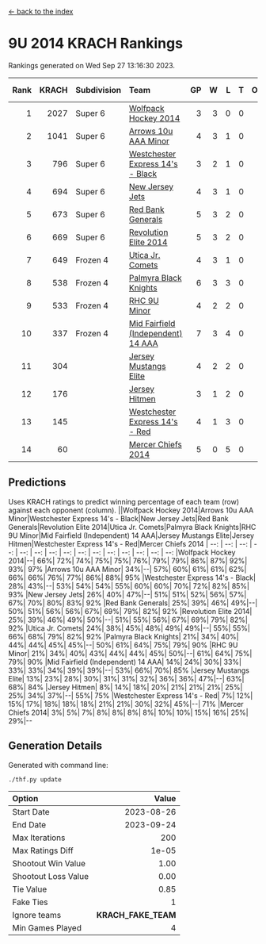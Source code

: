 [<- back to the index](readme.md)
# 9U 2014 KRACH Rankings
Rankings generated on Wed Sep 27 13:16:30 2023.

Rank|KRACH|Subdivision|Team|GP|W|L|T|OTW|OTL|SoS|Exp Wins|Win Diff
---:|---:|:---|:---|---:|---:|---:|---:|---:|---:|---:|---:|---:
1|2027|Super 6|[Wolfpack Hockey 2014](https://gamesheetstats.com/seasons/3664/teams/140871/schedule)|3|3|0|0|0|0|457|3.8|-0.0
2|1041|Super 6|[Arrows 10u AAA Minor](https://gamesheetstats.com/seasons/3664/teams/140872/schedule)|4|3|1|0|0|1|524|3.9|0.0
3|796|Super 6|[Westchester Express 14's - Black](https://gamesheetstats.com/seasons/3664/teams/140873/schedule)|3|2|1|0|0|0|544|2.9|0.0
4|694|Super 6|[New Jersey Jets](https://gamesheetstats.com/seasons/3664/teams/140881/schedule)|4|3|1|0|0|0|367|3.9|0.0
5|673|Super 6|[Red Bank Generals](https://gamesheetstats.com/seasons/3664/teams/140883/schedule)|5|3|2|0|0|0|521|3.8|-0.0
6|669|Super 6|[Revolution Elite 2014](https://gamesheetstats.com/seasons/3664/teams/140880/schedule)|5|3|2|0|1|0|579|3.9|0.0
7|649|Frozen 4|[Utica Jr. Comets](https://gamesheetstats.com/seasons/3664/teams/140884/schedule)|4|3|1|0|0|0|376|3.8|-0.0
8|538|Frozen 4|[Palmyra Black Knights](https://gamesheetstats.com/seasons/3664/teams/140875/schedule)|6|3|3|0|0|0|871|3.8|-0.0
9|533|Frozen 4|[RHC 9U Minor](https://gamesheetstats.com/seasons/3664/teams/140876/schedule)|4|2|2|0|0|0|645|2.9|0.0
10|337|Frozen 4|[Mid Fairfield (Independent) 14 AAA](https://gamesheetstats.com/seasons/3664/teams/140878/schedule)|7|3|4|0|1|0|702|3.8|-0.0
11|304||[Jersey Mustangs Elite](https://gamesheetstats.com/seasons/3664/teams/140888/schedule)|4|2|2|0|0|0|396|2.9|0.0
12|176||[Jersey Hitmen](https://gamesheetstats.com/seasons/3664/teams/140879/schedule)|3|1|2|0|0|0|309|1.9|0.0
13|145||[Westchester Express 14's - Red](https://gamesheetstats.com/seasons/3664/teams/140887/schedule)|4|1|3|0|0|0|343|1.9|0.0
14|60||[Mercer Chiefs 2014](https://gamesheetstats.com/seasons/3664/teams/140885/schedule)|5|0|5|0|0|1|448|0.8|-0.0

## Predictions
Uses KRACH ratings to predict winning percentage of each team (row) against each opponent (column).
||Wolfpack Hockey 2014|Arrows 10u AAA Minor|Westchester Express 14's - Black|New Jersey Jets|Red Bank Generals|Revolution Elite 2014|Utica Jr. Comets|Palmyra Black Knights|RHC 9U Minor|Mid Fairfield (Independent) 14 AAA|Jersey Mustangs Elite|Jersey Hitmen|Westchester Express 14's - Red|Mercer Chiefs 2014
| --: | --: | --: | --: | --: | --: | --: | --: | --: | --: | --: | --: | --: | --: | --: 
|Wolfpack Hockey 2014|--| 66%| 72%| 74%| 75%| 75%| 76%| 79%| 79%| 86%| 87%| 92%| 93%| 97%
|Arrows 10u AAA Minor| 34%|--| 57%| 60%| 61%| 61%| 62%| 66%| 66%| 76%| 77%| 86%| 88%| 95%
|Westchester Express 14's - Black| 28%| 43%|--| 53%| 54%| 54%| 55%| 60%| 60%| 70%| 72%| 82%| 85%| 93%
|New Jersey Jets| 26%| 40%| 47%|--| 51%| 51%| 52%| 56%| 57%| 67%| 70%| 80%| 83%| 92%
|Red Bank Generals| 25%| 39%| 46%| 49%|--| 50%| 51%| 56%| 56%| 67%| 69%| 79%| 82%| 92%
|Revolution Elite 2014| 25%| 39%| 46%| 49%| 50%|--| 51%| 55%| 56%| 67%| 69%| 79%| 82%| 92%
|Utica Jr. Comets| 24%| 38%| 45%| 48%| 49%| 49%|--| 55%| 55%| 66%| 68%| 79%| 82%| 92%
|Palmyra Black Knights| 21%| 34%| 40%| 44%| 44%| 45%| 45%|--| 50%| 61%| 64%| 75%| 79%| 90%
|RHC 9U Minor| 21%| 34%| 40%| 43%| 44%| 44%| 45%| 50%|--| 61%| 64%| 75%| 79%| 90%
|Mid Fairfield (Independent) 14 AAA| 14%| 24%| 30%| 33%| 33%| 33%| 34%| 39%| 39%|--| 53%| 66%| 70%| 85%
|Jersey Mustangs Elite| 13%| 23%| 28%| 30%| 31%| 31%| 32%| 36%| 36%| 47%|--| 63%| 68%| 84%
|Jersey Hitmen|  8%| 14%| 18%| 20%| 21%| 21%| 21%| 25%| 25%| 34%| 37%|--| 55%| 75%
|Westchester Express 14's - Red|  7%| 12%| 15%| 17%| 18%| 18%| 18%| 21%| 21%| 30%| 32%| 45%|--| 71%
|Mercer Chiefs 2014|  3%|  5%|  7%|  8%|  8%|  8%|  8%| 10%| 10%| 15%| 16%| 25%| 29%|--

## Generation Details

Generated with command line:
```
./thf.py update
```

| Option | Value |
| :----- | ----: |
| Start Date | 2023-08-26 |
| End Date | 2023-09-24 |
| Max Iterations | 200 |
| Max Ratings Diff | 1e-05 |
| Shootout Win Value | 1.00 |
| Shootout Loss Value | 0.00 |
| Tie Value | 0.85 |
| Fake Ties | 1 |
| Ignore teams | __KRACH_FAKE_TEAM__ |
| Min Games Played | 4 |


